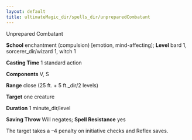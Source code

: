 ```yaml
---
layout: default
title: ultimateMagic_dir/spells_dir/unpreparedCombatant
---
```

Unprepared Combatant

**School** enchantment (compulsion) [emotion, mind-affecting]; **Level** bard 1, sorcerer_dir/wizard 1, witch 1

**Casting Time** 1 standard action

**Components** V, S

**Range** close (25 ft. + 5 ft._dir/2 levels)

**Target** one creature

**Duration** 1 minute_dir/level

**Saving Throw** Will negates; **Spell Resistance** yes

The target takes a –4 penalty on initiative checks and Reflex saves.

